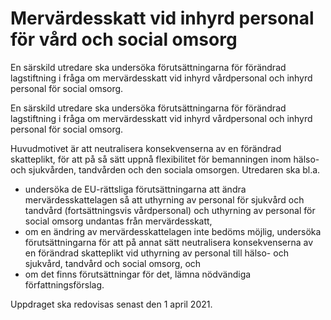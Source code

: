 # Mervärdesskatt vid inhyrd personal för vård och social omsorg

En särskild utredare ska undersöka förutsättningarna för förändrad lagstiftning i fråga om mervärdesskatt vid inhyrd vårdpersonal och inhyrd personal för social omsorg.

En särskild utredare ska undersöka förutsättningarna för förändrad lagstiftning i fråga om mervärdesskatt vid inhyrd vårdpersonal och inhyrd personal för social omsorg.

Huvudmotivet är att neutralisera konsekvenserna av en förändrad skatteplikt, för att på så sätt uppnå flexibilitet för bemanningen inom hälso- och sjukvården, tandvården och den sociala omsorgen. Utredaren ska bl.a.

* undersöka de EU-rättsliga förutsättningarna att ändra
mervärdesskattelagen så att uthyrning av personal för sjukvård och
tandvård (fortsättningsvis vårdpersonal) och uthyrning av personal för social omsorg undantas från mervärdesskatt,
* om en ändring av mervärdesskattelagen inte bedöms möjlig, undersöka förutsättningarna för att på annat sätt neutralisera konsekvenserna av en förändrad skatteplikt vid uthyrning av personal till hälso- och sjukvård, tandvård och social omsorg, och
* om det finns förutsättningar för det, lämna nödvändiga
författningsförslag.

Uppdraget ska redovisas senast den 1 april 2021.

